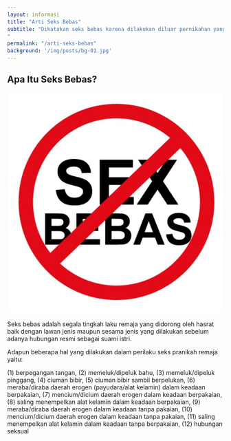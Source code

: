 ```yaml
---
layout: informasi
title: "Arti Seks Bebas"
subtitle: "Dikatakan seks bebas karena dilakukan diluar pernikahan yang tidak sesuai dengan aturan agama, hukum dan budaya yang ada dalam masyarakat. 
"
permalink: "/arti-seks-bebas"
background: '/img/posts/bg-01.jpg'
---
```

## Apa Itu Seks Bebas?

<img class="img-fluid img-center" src="/img/sb-stop-seks.jpg" alt="Stop Seks">

Seks bebas adalah segala tingkah laku remaja yang didorong oleh hasrat baik dengan lawan jenis maupun sesama jenis yang dilakukan sebelum adanya hubungan resmi sebagai suami istri.

Adapun beberapa hal yang dilakukan dalam perilaku seks pranikah remaja yaitu:

(1) berpegangan tangan, (2) memeluk/dipeluk bahu, (3) memeluk/dipeluk pinggang, (4) ciuman bibir, (5) ciuman bibir sambil berpelukan, (6) meraba/diraba daerah erogen (payudara/alat kelamin) dalam keadaan berpakaian, (7) mencium/dicium daerah erogen dalam keadaan berpakaian, (8) saling menempelkan alat kelamin dalam keadaan berpakaian, (9) meraba/diraba daerah erogen dalam keadaan tanpa pakaian, (10) mencium/dicium daerah erogen dalam keadaan tanpa pakaian, (11) saling menempelkan alat kelamin dalam keadaan tanpa berpakaian, (12) hubungan seksual

